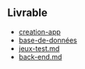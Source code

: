 ## Livrable 

- [creation-app](./creation-app.md)
- [base-de-données](./base-de-données.md)
- [jeux-test.md](./jeux-test.md)
- [back-end.md](./back-end.md)